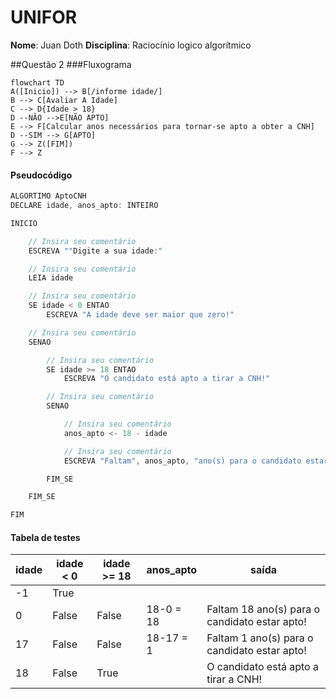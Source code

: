 # UNIFOR
**Nome**: Juan Doth
**Disciplina**: Raciocínio logico algorítmico

##Questão 2
###Fluxograma
```mermaid
flowchart TD
A([Inicio]) --> B[/informe idade/]
B --> C[Avaliar A Idade]
C --> D{Idade > 18}
D --NÃO -->E[NÃO APTO]
E --> F[Calcular anos necessários para tornar-se apto a obter a CNH]
D --SIM --> G[APTO]
G --> Z([FIM])
F --> Z
```
#### Pseudocódigo 

```java
ALGORTIMO AptoCNH
DECLARE idade, anos_apto: INTEIRO

INICIO

    // Insira seu comentário
    ESCREVA ""Digite a sua idade:"

    // Insira seu comentário
    LEIA idade

    // Insira seu comentário
    SE idade < 0 ENTAO
        ESCREVA "A idade deve ser maior que zero!"

    // Insira seu comentário
    SENAO

        // Insira seu comentário
        SE idade >= 18 ENTAO
            ESCREVA "O candidato está apto a tirar a CNH!"

        // Insira seu comentário
        SENAO

            // Insira seu comentário
            anos_apto <- 18 - idade

            // Insira seu comentário
            ESCREVA "Faltam", anos_apto, "ano(s) para o candidato estar apto!"

        FIM_SE

    FIM_SE

FIM
```

#### Tabela de testes 

| idade | idade < 0 | idade >= 18 | anos_apto | saída                                         | 
| --    | --        | --          | --        | --                                            | 
| -1    | True      |             |           |                                               |
| 0     | False     | False       | 18-0 = 18 | Faltam 18 ano(s) para o candidato estar apto! |
| 17    | False     | False       | 18-17 = 1 | Faltam 1 ano(s) para o candidato estar apto!  |
| 18    | False     | True        |           | O candidato está apto a tirar a CNH!          |
